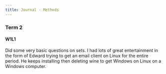 ```yaml
---
title: Journal - Methods
---
```



### Term 2
#### W1L1
Did some very basic questions on sets. I had lots of great entertainment in the form of Edward trying to get an email client on Linux for the entire period. He keeps installing then deleting wine to get Windows on Linux on a Windows computer.





